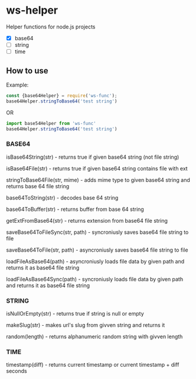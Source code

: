 # ws-helper

Helper functions for node.js projects

* [X]  base64
* [ ]  string
* [ ]  time

## How to use

Example:

````javascript
const {base64Helper} = require('ws-func');
base64Helper.stringToBase64('test string')
````

OR

```javascript
import base54Helper from 'ws-func'
base64Helper.stringToBase64('test string')
```

### BASE64

isBase64String(str) - returns true if given base64 string (not file string)

isBase64File(str) - returns true if given base64 string contains file with ext

stringToBase64File(str, mime) - adds mime type to given base64 string and returns base 64 file string

base64ToString(str) - decodes base 64 string

base64ToBuffer(str) - returns buffer from base 64 string

getExtFromBase64(str) - returns extension from base64 file string

saveBase64ToFileSync(str, path) - syncroniusly saves base64 file string to file

saveBase64ToFile(str, path) - asyncroniusly saves base64 file string to file

loadFileAsBase64(path) - asyncroniusly loads file data by given path and returns it as base64 file string

loadFileAsBase64Sync(path) - syncroniusly loads file data by given path and returns it as base64 file string

### STRING

isNullOrEmpty(str) - returns true if string is null or empty

makeSlug(str) - makes url's slug from givven string and returns it

random(length) - returns alphanumeric random string with givven length

### TIME

timestamp(diff) - returns current timestamp or current timestamp + diff seconds

